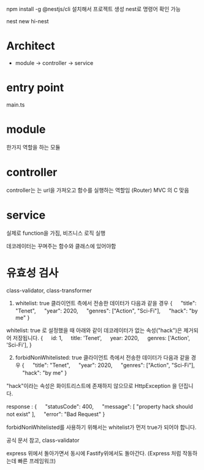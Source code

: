 npm install -g @nestjs/cli 설치해서 프로젝트 생성
nest로 명령어 확인 가능

nest new hi-nest

# Architect
- module -> controller -> service


# entry point
main.ts

# module
한가지 역할을 하는 모듈

# controller
controller는 는 url을 가져오고 함수를 실행하는 역할임 (Router)
MVC 의 C 맞음

# service
실제로 function을 가짐, 비즈니스 로직 실행

데코레이터는 꾸며주는 함수와 클래스에 있어야함

# 유효성 검사
class-validator, class-transformer

1. whitelist: true
클라이언트 측에서 전송한 데이터가 다음과 같을 경우
{
　 "title": "Tenet",
　 "year": 2020,
　 "genres": ["Action", "Sci-Fi"],
　 "hack": "by me"
}

whitelist: true 로 설정했을 때 아래와 같이 데코레이터가 없는 속성("hack")은 제거되어 저장됩니다.
{
　 id: 1,
　 title: 'Tenet',
　 year: 2020,
　 genres: ['Action', 'Sci-Fi'],
}


2. forbidNonWhitelisted: true
클라이언트 측에서 전송한 데이터가 다음과 같을 경우
{
　 "title": "Tenet",
　 "year": 2020,
　 "genres": ["Action", "Sci-Fi"],
　 "hack": "by me"
}

"hack"이라는 속성은 화이트리스트에 존재하지 않으므로 HttpException 을 던집니다.

response :
{
　 "statusCode": 400,
　 "message": [ "property hack should not exist" ],
　 "error": "Bad Request"
}

 forbidNonWhitelisted를 사용하기 위해서는 whitelist가 먼저 true가 되어야 합니다.


 공식 문서 참고, class-validator


 express 위에서 돌아가면서 동시에
 Fastify위에서도 돌아간다. (Express 처럼 작동하는데 빠른 프레임워크)